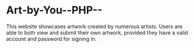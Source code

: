# Art-by-You--PHP--
This website showcases artwork created by numerous artists. Users are able to both view and submit their own artwork, provided they have a valid account and password for signing in.

